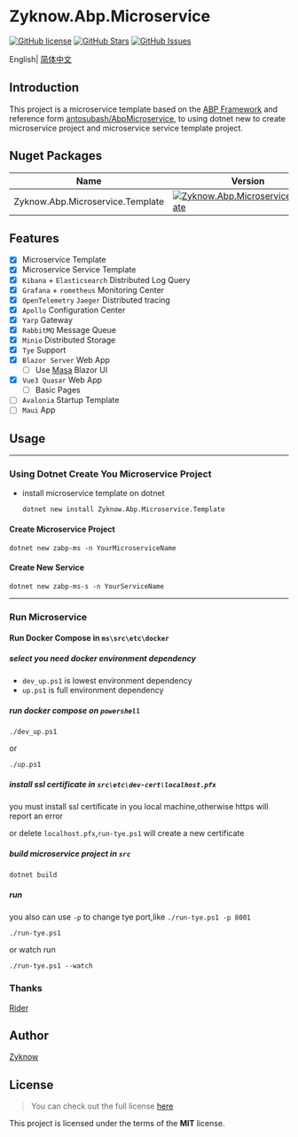 # Zyknow.Abp.Microservice

[![GitHub license](https://img.shields.io/badge/license-MIT-blue.svg)](https://mit-license.org/)
[![GitHub Stars](https://img.shields.io/github/stars/zyknow/AbpMicroservice.svg)](https://github.com/zyknow/AbpMicroservice/stargazers)
[![GitHub Issues](https://img.shields.io/github/issues/zyknow/AbpMicroservice.svg)](https://github.com/zyknow/AbpMicroservice/issues)

English| [简体中文](./README.zh-CN.md)

## Introduction

This project is a microservice template based on the [ABP Framework](https://docs.abp.io/) and reference
form [antosubash/AbpMicroservice](https://github.com/antosubash/AbpMicroservice),
to using dotnet new to create microservice project and microservice service template project.

## Nuget Packages

| Name                             | Version                                                                                                                                                                      | Download                                                                                                                                                                      |
|----------------------------------|------------------------------------------------------------------------------------------------------------------------------------------------------------------------------|-------------------------------------------------------------------------------------------------------------------------------------------------------------------------------|
| Zyknow.Abp.Microservice.Template | [![Zyknow.Abp.Microservice.Template](https://img.shields.io/nuget/v/Zyknow.Abp.Microservice.Template.svg)](https://www.nuget.org/packages/Zyknow.Abp.Microservice.Template/) | [![Zyknow.Abp.Microservice.Template](https://img.shields.io/nuget/dt/Zyknow.Abp.Microservice.Template.svg)](https://www.nuget.org/packages/Zyknow.Abp.Microservice.Template/) |

## Features

- [x] Microservice Template
- [x] Microservice Service Template
- [x] `Kibana` + `Elasticsearch` Distributed Log Query
- [x] `Grafana` + `rometheus` Monitoring Center
- [x] `OpenTelemetry` `Jaeger` Distributed tracing
- [x] `Apollo` Configuration Center
- [x] `Yarp` Gateway
- [x] `RabbitMQ` Message Queue
- [x] `Minio` Distributed Storage
- [x] `Tye` Support
- [x] `Blazor Server` Web App
    - [ ] Use [Masa](https://www.masastack.com/framework) Blazor UI
- [x] `Vue3 Quasar` Web App
    - [ ] Basic Pages
- [ ] `Avalonia` Startup Template
- [ ] `Maui` App

## Usage

---

### Using Dotnet Create You Microservice Project

- install microservice template on dotnet
  ```shell
  dotnet new install Zyknow.Abp.Microservice.Template
  ```

#### Create Microservice Project

```shell
dotnet new zabp-ms -n YourMicroserviceName
```

#### Create New Service

```shell
dotnet new zabp-ms-s -n YourServiceName
```

---

### Run Microservice

#### Run Docker Compose in `ms\src\etc\docker`

##### select you need docker environment dependency

* `dev_up.ps1` is lowest environment dependency
* `up.ps1` is full environment dependency

##### run docker compose on `powershell`

```shell
./dev_up.ps1
```

or

```shell
./up.ps1
```

##### install ssl certificate in `src\etc\dev-cert\localhost.pfx`

you must install ssl certificate in you local machine,otherwise https will report an error

or delete `localhost.pfx`,`run-tye.ps1` will create a new certificate

##### build microservice project in `src`

```shell
dotnet build
```

##### run
you also can use `-p` to change tye port,like `./run-tye.ps1 -p 8001`
```shell
./run-tye.ps1
```

or watch run

```shell
./run-tye.ps1 --watch
```

### Thanks

[Rider](https://www.jetbrains.com/zh-cn/rider/)

## Author

[Zyknow](https://github.com/zyknow)

## License

> You can check out the full license [here](https://github.com/zyknow/AbpMicroservice/blob/master/LICENSE)

This project is licensed under the terms of the **MIT** license.
